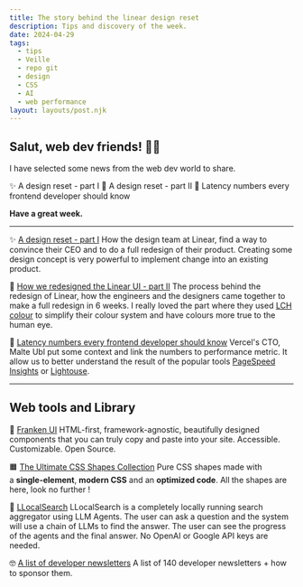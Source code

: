 ```yaml
---
title: The story behind the linear design reset
description: Tips and discovery of the week.
date: 2024-04-29
tags:
  - tips
  - Veille
  - repo git
  - design
  - CSS
  - AI
  - web performance
layout: layouts/post.njk
---
```


## Salut, web dev friends! 🧑‍💻

I have selected some news  from the web dev world to share.

✨ A design reset - part I
💅 A design reset - part II
🛜 Latency numbers every frontend developer should know

**Have a great week.**

___

✨ [A design reset - part I](https://linear.app/blog/a-design-reset)
How the design team at Linear, find a way to convince their CEO and to do a full redesign of their product. Creating some design concept is very powerful to implement change into an existing product.

💅 [How we redesigned the Linear UI - part II](https://linear.app/blog/how-we-redesigned-the-linear-ui)
The process behind the redesign of Linear, how the engineers and the designers came together to make a full redesign in 6 weeks. I really loved the part where they used [LCH colour](https://en.wikipedia.org/wiki/HCL_color_space) to simplify their colour system and have colours more true to the human eye.

🛜 [Latency numbers every frontend developer should know](https://vercel.com/blog/latency-numbers-every-web-developer-should-know)
Vercel's CTO, Malte Ubl put some context and link the numbers to performance metric. It allow us to better understand the result of the popular tools [PageSpeed Insights](https://pagespeed.web.dev/) or [Lightouse](https://chromewebstore.google.com/detail/lighthouse/blipmdconlkpinefehnmjammfjpmpbjk?hl=fr).

___

## Web tools and Library


💅 [Franken UI](https://www.franken-ui.dev/)
HTML-first, framework-agnostic, beautifully designed components that you can truly copy and paste into your site. Accessible. Customizable. Open Source.

🟧 [The Ultimate CSS Shapes Collection](https://css-shape.com/)
Pure CSS shapes made with a **single-element**, **modern CSS** and an **optimized code**. All the shapes are here, look no further !

🤖 [LLocalSearch](https://github.com/nilsherzig/LLocalSearch)
LLocalSearch is a completely locally running search aggregator using LLM Agents. The user can ask a question and the system will use a chain of LLMs to find the answer. The user can see the progress of the agents and the final answer. No OpenAI or Google API keys are needed.

🤓 [A list of developer newsletters](https://github.com/jackbridger/developer-newsletters)
A list of 140 developer newsletters + how to sponsor them.
